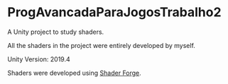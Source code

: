 # ProgAvancadaParaJogosTrabalho2
A Unity project to study shaders.

All the shaders in the project were entirely developed by myself.

Unity Version: 2019.4

Shaders were developed using [Shader Forge](https://acegikmo.com/shaderforge/nodes/).

